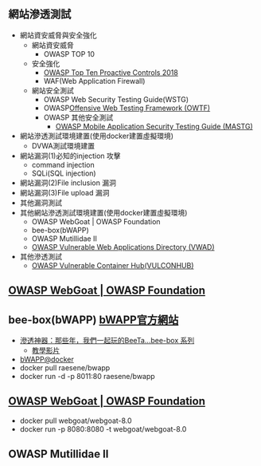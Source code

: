 ## 網站滲透測試
- 網站資安威脅與安全強化
  - 網站資安威脅
    - OWASP TOP 10
  - 安全強化
    - [OWASP Top Ten Proactive Controls 2018](https://owasp.org/www-project-developer-guide/release/implementation/documentation/proactive_controls/)
    - WAF(Web Application Firewall) 
  - 網站安全測試
    - OWASP Web Security Testing Guide(WSTG)
    - OWASP[Offensive Web Testing Framework (OWTF)](https://owasp.org/www-project-developer-guide/release/verification/tools/offensive_web_testing_framework/)
    - OWASP 其他安全測試
      - [OWASP Mobile Application Security Testing Guide (MASTG)](https://mas.owasp.org/MASTG/) 
- 網站滲透測試環境建置(使用docker建置虛擬環境)
  - DVWA測試環境建置
- 網站漏洞(1)必知的injection 攻擊
  - command injection
  - SQLi(SQL injection) 
- 網站漏洞(2)File inclusion 漏洞
- 網站漏洞(3)File upload 漏洞
- 其他漏洞測試
- 其他網站滲透測試環境建置(使用docker建置虛擬環境)
  - OWASP WebGoat | OWASP Foundation
  - bee-box(bWAPP)
  - OWASP Mutillidae II
  - [OWASP Vulnerable Web Applications Directory (VWAD)](https://owasp.org/www-project-vulnerable-web-applications-directory/)
- 其他滲透測試
  - [OWASP Vulnerable Container Hub(VULCONHUB)]() 
## [OWASP WebGoat | OWASP Foundation]()
## bee-box(bWAPP) [bWAPP官方網站](http://itsecgames.com/)
- [滲透神器：那些年，我們一起玩的BeeTa...bee-box 系列](https://ithelp.ithome.com.tw/users/20114110/ironman/6491)
  - [教學影片](https://www.youtube.com/playlist?list=PLnb6DdhpDg9QZkqowHumCgDrVs5vLO5_d) 
- [bWAPP@docker](https://hub.docker.com/r/raesene/bwapp/)
- docker pull raesene/bwapp
- docker run -d -p 8011:80 raesene/bwapp
## [OWASP WebGoat | OWASP Foundation](https://hub.docker.com/r/webgoat/webgoat-8.0/)
- docker pull webgoat/webgoat-8.0
- docker run -p 8080:8080 -t webgoat/webgoat-8.0
## OWASP Mutillidae II
